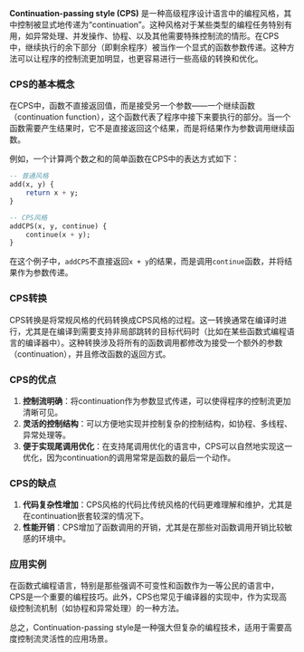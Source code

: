 



**Continuation-passing style (CPS)** 是一种高级程序设计语言中的编程风格，其中控制被显式地传递为“continuation”。这种风格对于某些类型的编程任务特别有用，如异常处理、并发操作、协程、以及其他需要特殊控制流的情形。在CPS中，继续执行的余下部分（即剩余程序）被当作一个显式的函数参数传递。这种方法可以让程序的控制流更加明显，也更容易进行一些高级的转换和优化。

### CPS的基本概念

在CPS中，函数不直接返回值，而是接受另一个参数——一个继续函数（continuation function），这个函数代表了程序中接下来要执行的部分。当一个函数需要产生结果时，它不是直接返回这个结果，而是将结果作为参数调用继续函数。

例如，一个计算两个数之和的简单函数在CPS中的表达方式如下：

```haskell
-- 普通风格
add(x, y) {
    return x + y;
}

-- CPS风格
addCPS(x, y, continue) {
    continue(x + y);
}
```

在这个例子中，`addCPS`不直接返回`x + y`的结果，而是调用`continue`函数，并将结果作为参数传递。

### CPS转换

CPS转换是将常规风格的代码转换成CPS风格的过程。这一转换通常在编译时进行，尤其是在编译到需要支持非局部跳转的目标代码时（比如在某些函数式编程语言的编译器中）。这种转换涉及将所有的函数调用都修改为接受一个额外的参数（continuation），并且修改函数的返回方式。

### CPS的优点

1. **控制流明确**：将continuation作为参数显式传递，可以使得程序的控制流更加清晰可见。
2. **灵活的控制结构**：可以方便地实现并控制复杂的控制结构，如协程、多线程、异常处理等。
3. **便于实现尾调用优化**：在支持尾调用优化的语言中，CPS可以自然地实现这一优化，因为continuation的调用常常是函数的最后一个动作。

### CPS的缺点

1. **代码复杂性增加**：CPS风格的代码比传统风格的代码更难理解和维护，尤其是在continuation嵌套较深的情况下。
2. **性能开销**：CPS增加了函数调用的开销，尤其是在那些对函数调用开销比较敏感的环境中。

### 应用实例

在函数式编程语言，特别是那些强调不可变性和函数作为一等公民的语言中，CPS是一个重要的编程技巧。此外，CPS也常见于编译器的实现中，作为实现高级控制流机制（如协程和异常处理）的一种方法。

总之，Continuation-passing style是一种强大但复杂的编程技术，适用于需要高度控制流灵活性的应用场景。